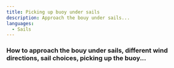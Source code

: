 ```yaml
---
title: Picking up buoy under sails
description: Approach the bouy under sails...
languages:
  - Sails
---
```


### How to approach the bouy under sails, different wind directions, sail choices, picking up the buoy...